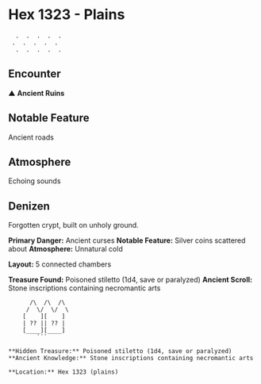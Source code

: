 # Hex 1323 - Plains
```
  .  .  .  .  .
 .  .  .  .  .
  .  .  .  .  .
```

## Encounter

▲ **Ancient Ruins**

## Notable Feature

Ancient roads

## Atmosphere

Echoing sounds

## Denizen

Forgotten crypt, built on unholy ground.

**Primary Danger:** Ancient curses
**Notable Feature:** Silver coins scattered about
**Atmosphere:** Unnatural cold

**Layout:** 5 connected chambers

**Treasure Found:** Poisoned stiletto (1d4, save or paralyzed)
**Ancient Scroll:** Stone inscriptions containing necromantic arts


```
      /\  /\  /\
     /  \/  \/  \
    [    ][    ]
    | ?? || ?? |
    [____][____]
        ```

**Hidden Treasure:** Poisoned stiletto (1d4, save or paralyzed)
**Ancient Knowledge:** Stone inscriptions containing necromantic arts

**Location:** Hex 1323 (plains)
